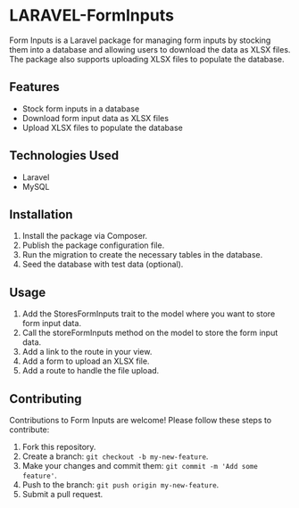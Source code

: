 # LARAVEL-FormInputs

Form Inputs is a Laravel package for managing form inputs by stocking them into a database and allowing users to download the data as XLSX files. The package also supports uploading XLSX files to populate the database.

## Features

- Stock form inputs in a database
- Download form input data as XLSX files
- Upload XLSX files to populate the database

## Technologies Used

- Laravel
- MySQL

## Installation

1. Install the package via Composer.
2. Publish the package configuration file.
3. Run the migration to create the necessary tables in the database.
4. Seed the database with test data (optional).

## Usage

1. Add the StoresFormInputs trait to the model where you want to store form input data.
2. Call the storeFormInputs method on the model to store the form input data.
3. Add a link to the route in your view.
4. Add a form to upload an XLSX file.
5. Add a route to handle the file upload.

## Contributing

Contributions to Form Inputs are welcome! Please follow these steps to contribute:

1. Fork this repository.
2. Create a branch: `git checkout -b my-new-feature`.
3. Make your changes and commit them: `git commit -m 'Add some feature'`.
4. Push to the branch: `git push origin my-new-feature`.
5. Submit a pull request.

